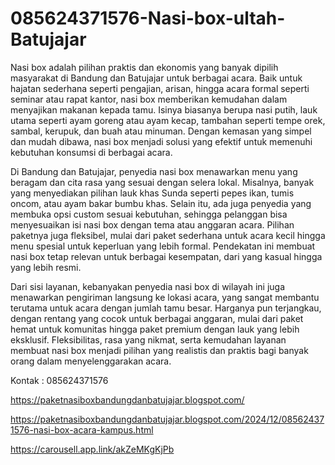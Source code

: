 # 085624371576-Nasi-box-ultah-Batujajar
Nasi box adalah pilihan praktis dan ekonomis yang banyak dipilih masyarakat di Bandung dan Batujajar untuk berbagai acara. Baik untuk hajatan sederhana seperti pengajian, arisan, hingga acara formal seperti seminar atau rapat kantor, nasi box memberikan kemudahan dalam menyajikan makanan kepada tamu. Isinya biasanya berupa nasi putih, lauk utama seperti ayam goreng atau ayam kecap, tambahan seperti tempe orek, sambal, kerupuk, dan buah atau minuman. Dengan kemasan yang simpel dan mudah dibawa, nasi box menjadi solusi yang efektif untuk memenuhi kebutuhan konsumsi di berbagai acara.  

Di Bandung dan Batujajar, penyedia nasi box menawarkan menu yang beragam dan cita rasa yang sesuai dengan selera lokal. Misalnya, banyak yang menyediakan pilihan lauk khas Sunda seperti pepes ikan, tumis oncom, atau ayam bakar bumbu khas. Selain itu, ada juga penyedia yang membuka opsi custom sesuai kebutuhan, sehingga pelanggan bisa menyesuaikan isi nasi box dengan tema atau anggaran acara. Pilihan paketnya juga fleksibel, mulai dari paket sederhana untuk acara kecil hingga menu spesial untuk keperluan yang lebih formal. Pendekatan ini membuat nasi box tetap relevan untuk berbagai kesempatan, dari yang kasual hingga yang lebih resmi.  

Dari sisi layanan, kebanyakan penyedia nasi box di wilayah ini juga menawarkan pengiriman langsung ke lokasi acara, yang sangat membantu terutama untuk acara dengan jumlah tamu besar. Harganya pun terjangkau, dengan rentang yang cocok untuk berbagai anggaran, mulai dari paket hemat untuk komunitas hingga paket premium dengan lauk yang lebih eksklusif. Fleksibilitas, rasa yang nikmat, serta kemudahan layanan membuat nasi box menjadi pilihan yang realistis dan praktis bagi banyak orang dalam menyelenggarakan acara.

Kontak :
085624371576

https://paketnasiboxbandungdanbatujajar.blogspot.com/

https://paketnasiboxbandungdanbatujajar.blogspot.com/2024/12/085624371576-nasi-box-acara-kampus.html

https://carousell.app.link/akZeMKgKjPb
